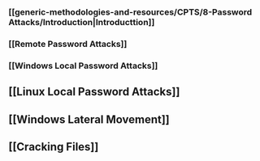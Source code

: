 ### [[generic-methodologies-and-resources/CPTS/8-Password Attacks/Introduction|Introducttion]]
### [[Remote Password Attacks]]

### [[Windows Local Password Attacks]]
## [[Linux Local Password Attacks]]
## [[Windows Lateral Movement]]
## [[Cracking Files]]